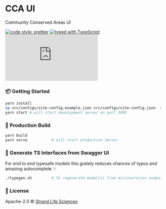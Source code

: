 # CCA UI

Community Conserved Areas UI

[![code style: prettier](https://img.shields.io/badge/code_style-prettier-ff69b4.svg)](https://github.com/prettier/prettier)
[![typed with TypeScript](https://badgen.net/badge/icon/typescript?icon=typescript&label)](https://www.typescriptlang.org)
[![framework: nextjs](https://badgen.net/badge/framework/next.js)](https://nextjs.org)

### 📦 Getting Started

```sh
yarn install
cp src/configs/site-config.example.json src/configs/site-config.json  # setup with appropriate properties
yarn start # will start development server on port 3000
```

### 👷 Production Build

```sh
yarn build
yarn serve           # will start production server
```

### 📝 Generate TS Interfaces from Swagger UI

For end to end typesafe models this grately reduces chances of typos and amazing autocomplete ✨

```sh
./typegen.sh         # To regenerate modal(s) from microservices endpoints
```

### 📄 License

Apache-2.0 &copy; [Strand Life Sciences](https://github.com/strandls)
